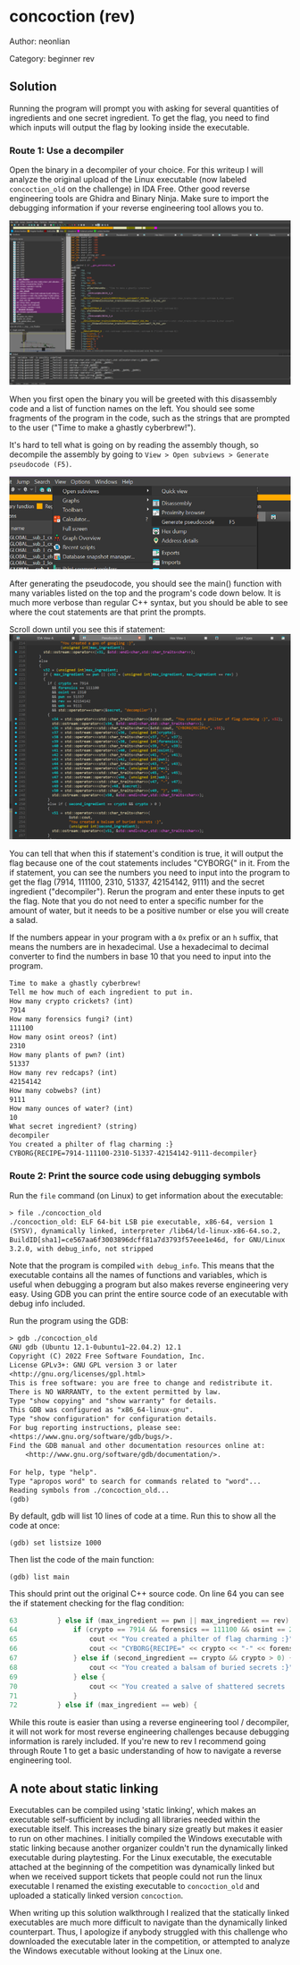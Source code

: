 # concoction (rev)

Author: neonlian

Category: beginner rev

## Solution

Running the program will prompt you with asking for several quantities of ingredients and one secret ingredient. To get the flag, you need to find which inputs will output the flag by looking inside the executable.

### Route 1: Use a decompiler

Open the binary in a decompiler of your choice. For this writeup I will analyze the original upload of the Linux executable (now labeled `concoction_old` on the challenge) in IDA Free. Other good reverse engineering tools are Ghidra and Binary Ninja. Make sure to import the debugging information if your reverse engineering tool allows you to.

![Screenshot 1](writeup1.png)

When you first open the binary you will be greeted with this disassembly code and a list of function names on the left. You should see some fragments of the program in the code, such as the strings that are prompted to the user ("Time to make a ghastly cyberbrew!").

It's hard to tell what is going on by reading the assembly though, so decompile the assembly by going to `View > Open subviews > Generate pseudocode (F5)`.

![Screenshot 2](writeup2.png)

After generating the pseudocode, you should see the main() function with many variables listed on the top and the program's code down below. It is much more verbose than regular C++ syntax, but you should be able to see where the cout statements are that print the prompts. 

Scroll down until you see this if statement:
![Screenshot 3](writeup3.png)

You can tell that when this if statement's condition is true, it will output the flag because one of the cout statements includes "CYBORG{" in it. From the if statement, you can see the numbers you need to input into the program to get the flag (7914, 111100, 2310, 51337, 42154142, 9111) and the secret ingredient ("decompiler"). Rerun the program and enter these inputs to get the flag. Note that you do not need to enter a specific number for the amount of water, but it needs to be a positive number or else you will create a salad.

If the numbers appear in your program with a `0x` prefix or an `h` suffix, that means the numbers are in hexadecimal. Use a hexadecimal to decimal converter to find the numbers in base 10 that you need to input into the program.

```
Time to make a ghastly cyberbrew!
Tell me how much of each ingredient to put in.
How many crypto crickets? (int)
7914
How many forensics fungi? (int)
111100
How many osint oreos? (int)
2310
How many plants of pwn? (int)
51337
How many rev redcaps? (int)
42154142
How many cobwebs? (int)
9111
How many ounces of water? (int)
10
What secret ingredient? (string)
decompiler
You created a philter of flag charming :}
CYBORG{RECIPE=7914-111100-2310-51337-42154142-9111-decompiler}
```


### Route 2: Print the source code using debugging symbols

Run the `file` command (on Linux) to get information about the executable:

```
> file ./concoction_old
./concoction_old: ELF 64-bit LSB pie executable, x86-64, version 1 (SYSV), dynamically linked, interpreter /lib64/ld-linux-x86-64.so.2, BuildID[sha1]=ce567aa6f3003896dcff81a7d3793f57eee1e46d, for GNU/Linux 3.2.0, with debug_info, not stripped
```

Note that the program is compiled `with debug_info`. This means that the executable contains all the names of functions and variables, which is useful when debugging a program but also makes reverse engineering very easy. Using GDB you can print the entire source code of an executable with debug info included.

Run the program using the GDB:
```
> gdb ./concoction_old
GNU gdb (Ubuntu 12.1-0ubuntu1~22.04.2) 12.1
Copyright (C) 2022 Free Software Foundation, Inc.
License GPLv3+: GNU GPL version 3 or later <http://gnu.org/licenses/gpl.html>
This is free software: you are free to change and redistribute it.
There is NO WARRANTY, to the extent permitted by law.
Type "show copying" and "show warranty" for details.
This GDB was configured as "x86_64-linux-gnu".
Type "show configuration" for configuration details.
For bug reporting instructions, please see:
<https://www.gnu.org/software/gdb/bugs/>.
Find the GDB manual and other documentation resources online at:
    <http://www.gnu.org/software/gdb/documentation/>.

For help, type "help".
Type "apropos word" to search for commands related to "word"...
Reading symbols from ./concoction_old...
(gdb)
```

By default, gdb will list 10 lines of code at a time. Run this to show all the code at once:
```
(gdb) set listsize 1000
```

Then list the code of the main function:
```
(gdb) list main
```

This should print out the original C++ source code. On line 64 you can see the if statement checking for the flag condition:
```c++
63          } else if (max_ingredient == pwn || max_ingredient == rev) {
64              if (crypto == 7914 && forensics == 111100 && osint == 2310 && pwn == 51337 && rev == 42154142 && web == 9111 && secret == "decompiler") {
65                  cout << "You created a philter of flag charming :}" << endl;
66                  cout << "CYBORG{RECIPE=" << crypto << "-" << forensics << "-" << osint << "-" << pwn << "-" << rev << "-" << web << "-" << secret << "}" << endl;
67              } else if (second_ingredient == crypto && crypto > 0) {
68                  cout << "You created a balsam of buried secrets :}" << endl;
69              } else {
70                  cout << "You created a salve of shattered secrets :}" << endl;
71              }
72          } else if (max_ingredient == web) {
```

While this route is easier than using a reverse engineering tool / decompiler, it will not work for most reverse engineering challenges because debugging information is rarely included. If you're new to rev I recommend going through Route 1 to get a basic understanding of how to navigate a reverse engineering tool.

## A note about static linking

Executables can be compiled using 'static linking', which makes an executable self-sufficient by including all libraries needed within the executable itself. This increases the binary size greatly but makes it easier to run on other machines. I initially compiled the Windows executable with static linking because another organizer couldn't run the dynamically linked executable during playtesting. For the Linux executable, the executable attached at the beginning of the competition was dynamically linked but when we received support tickets that people could not run the linux executable I renamed the existing executable to `concoction_old` and uploaded a statically linked version `concoction`. 

When writing up this solution walkthrough I realized that the statically linked executables are much more difficult to navigate than the dynamically linked counterpart. Thus, I apologize if anybody struggled with this challenge who downloaded the executable later in the competition, or attempted to analyze the Windows executable without looking at the Linux one.
